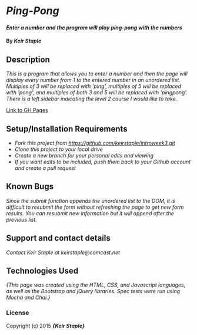 # _Ping-Pong_

#### _Enter a number and the program will play ping-pong with the numbers_

#### By _**Keir Staple**_

## Description

_This is a program that allows you to enter a number and then the page will display every number from 1 to the entered number in an unordered list. Multiples of 3 will be replaced with 'ping', multiples of 5 will be replaced with 'pong', and multiples of both 3 and 5 will be replaced with 'pingpong'. There is a left sidebar indicating the level 2 course I would like to take._

[Link to GH Pages](keirstaple.github.io/introweek3)

## Setup/Installation Requirements

* _Fork this project from https://github.com/keirstaple/introweek3.git_
* _Clone this project to your local drive_
* _Create a new branch for your personal edits and viewing_
* _If you want edits to be included, push them back to your Github account and create a pull request_

## Known Bugs

_Since the submit function appends the unordered list to the DOM, it is difficult to resubmit the form without refreshing the page to get new form results. You can resubmit new information but it will append after the previous list._

## Support and contact details

_Contact Keir Staple at keirstaple@comcast.net_

## Technologies Used

_{This page was created using the HTML, CSS, and Javascript languages, as well as the Bootstrap and jQuery libraries. Spec tests were run using Mocha and Chai.}_

### License

Copyright (c) 2015 **_{Keir Staple}_**
